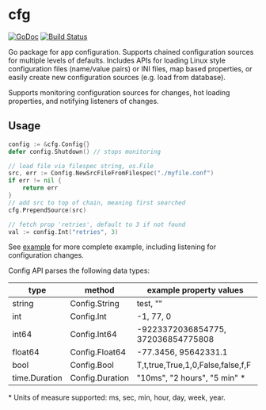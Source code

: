 # cfg

[![GoDoc](https://godoc.org/github.com/wiggin77/cfg?status.svg)](https://godoc.org/github.com/wiggin77/cfg)
[![Build Status](https://travis-ci.org/wiggin77/cfg.svg?branch=master)](https://travis-ci.org/wiggin77/cfg)

Go package for app configuration. Supports chained configuration sources for multiple levels of defaults.
Includes APIs for loading Linux style configuration files (name/value pairs) or INI files, map based properties,
or easily create new configuration sources (e.g. load from database).

Supports monitoring configuration sources for changes, hot loading properties, and notifying listeners of changes.

## Usage

```Go
config := &cfg.Config{}
defer config.Shutdown() // stops monitoring

// load file via filespec string, os.File
src, err := Config.NewSrcFileFromFilespec("./myfile.conf")
if err != nil {
    return err
}
// add src to top of chain, meaning first searched
cfg.PrependSource(src)

// fetch prop 'retries', default to 3 if not found
val := config.Int("retries", 3)
```

See [example](./example_test.go) for more complete example, including listening for configuration changes.

Config API parses the following data types:

| type    | method | example property values |
| ------- | ------ | -------- |
| string  | Config.String  | test, "" |
| int     | Config.Int     | -1, 77, 0  |
| int64   | Config.Int64   | -9223372036854775, 372036854775808 |
| float64 | Config.Float64 | -77.3456, 95642331.1 |
| bool    | Config.Bool    | T,t,true,True,1,0,False,false,f,F |
| time.Duration | Config.Duration | "10ms", "2 hours", "5 min" * |

\* Units of measure supported: ms, sec, min, hour, day, week, year.
